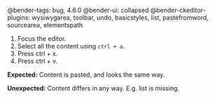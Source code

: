 @bender-tags: bug, 4.6.0
@bender-ui: collapsed
@bender-ckeditor-plugins: wysiwygarea, toolbar, undo, basicstyles, list, pastefromword, sourcearea, elementspath

1. Focus the editor.
1. Select all the content using `ctrl + a`.
1. Press ctrl + x.
1. Press ctrl + v.

**Expected:** Content is pasted, and looks the same way.

**Unexpected:** Content differs in any way. E.g. list is missing.
